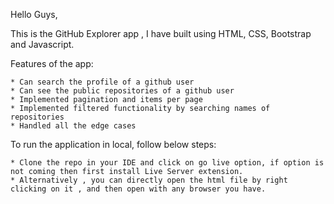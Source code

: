 
Hello Guys,

This is the GitHub Explorer app , I have built using HTML, CSS, Bootstrap and Javascript.

Features of the app:

    * Can search the profile of a github user
    * Can see the public repositories of a github user
    * Implemented pagination and items per page
    * Implemented filtered functionality by searching names of repositories
    * Handled all the edge cases

To run the application in local, follow below steps:

    * Clone the repo in your IDE and click on go live option, if option is not coming then first install Live Server extension.
    * Alternatively , you can directly open the html file by right clicking on it , and then open with any browser you have. 

    

